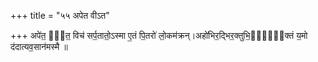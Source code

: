+++
title = "५५ अपेत वीऽत"

+++
अपे॑त॒ वी᳡त॒ विच॑ सर्प॒तातो॒ऽस्मा ए॒तं पि॒तरो॑ लो॒कम॑क्रन्।अहो॑भिर॒द्भिर॒क्तुभि॒र्व्य᳡क्तं य॒मो द॑दात्यव॒सान॑मस्मै ॥